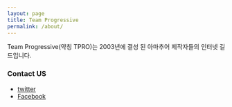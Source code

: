 ```yaml
---
layout: page
title: Team Progressive
permalink: /about/
---
```


Team Progressive(약칭 TPRO)는 2003년에 결성 된 아마추어 제작자들의 인터넷 길드입니다.

### Contact US

- [twitter](http://twitter.com/tpro_)
- [Facebook](http://facebook.com/createTPRO)